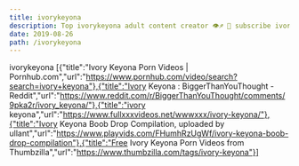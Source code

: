 ```yaml
---
title: ivorykeyona
description: Top ivorykeyona adult content creator 👁♐️ 👑 subscribe ivorykeyona to my porn site below IG ivorykeyona
date: 2019-08-26
path: /ivorykeyona
---
```


ivorykeyona
[{"title":"Ivory Keyona Porn Videos | Pornhub.com","url":"https://www.pornhub.com/video/search?search=ivory+keyona"},{"title":"Ivory Keyona : BiggerThanYouThought - Reddit","url":"https://www.reddit.com/r/BiggerThanYouThought/comments/9pka2r/ivory_keyona/"},{"title":"ivory keyona","url":"https://www.fullxxxvideos.net/wwwxxx/ivory-keyona/"},{"title":"Ivory Keyona Boob Drop Compilation, uploaded by ullant","url":"https://www.playvids.com/FHumhRzUgWf/ivory-keyona-boob-drop-compilation"},{"title":"Free Ivory Keyona Porn Videos from Thumbzilla","url":"https://www.thumbzilla.com/tags/ivory-keyona"}]


